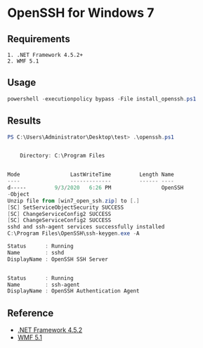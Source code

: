 # OpenSSH for Windows 7

## Requirements

```text
1. .NET Framework 4.5.2+
2. WMF 5.1
```

## Usage

```powershell
powershell -executionpolicy bypass -File install_openssh.ps1
```

## Results

```powershell
PS C:\Users\Administrator\Desktop\test> .\openssh.ps1


    Directory: C:\Program Files


Mode                LastWriteTime         Length Name
----                -------------         ------ ----
d-----         9/3/2020   6:26 PM                OpenSSH
-Object
Unzip file from [win7_open_ssh.zip] to [.]
[SC] SetServiceObjectSecurity SUCCESS
[SC] ChangeServiceConfig2 SUCCESS
[SC] ChangeServiceConfig2 SUCCESS
sshd and ssh-agent services successfully installed
C:\Program Files\OpenSSH\ssh-keygen.exe -A

Status      : Running
Name        : sshd
DisplayName : OpenSSH SSH Server


Status      : Running
Name        : ssh-agent
DisplayName : OpenSSH Authentication Agent
```

## Reference

* [.NET Framework 4.5.2](https://www.microsoft.com/en-us/download/details.aspx?id=42642)
* [WMF 5.1](https://docs.microsoft.com/zh-tw/powershell/scripting/windows-powershell/wmf/setup/install-configure?view=powershell-7)
